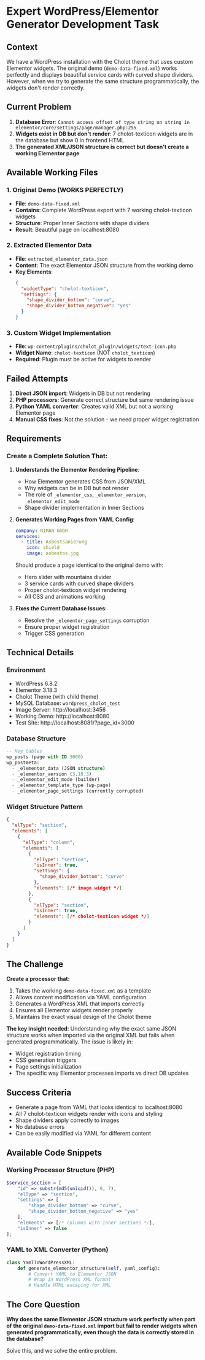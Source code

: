 # Expert WordPress/Elementor Generator Development Task

## Context
We have a WordPress installation with the Cholot theme that uses custom Elementor widgets. The original demo (`demo-data-fixed.xml`) works perfectly and displays beautiful service cards with curved shape dividers. However, when we try to generate the same structure programmatically, the widgets don't render correctly.

## Current Problem
1. **Database Error**: `Cannot access offset of type string on string in elementor/core/settings/page/manager.php:255`
2. **Widgets exist in DB but don't render**: 7 cholot-texticon widgets are in the database but show 0 in frontend HTML
3. **The generated XML/JSON structure is correct but doesn't create a working Elementor page**

## Available Working Files

### 1. Original Demo (WORKS PERFECTLY)
- **File**: `demo-data-fixed.xml` 
- **Contains**: Complete WordPress export with 7 working cholot-texticon widgets
- **Structure**: Proper Inner Sections with shape dividers
- **Result**: Beautiful page on localhost:8080

### 2. Extracted Elementor Data
- **File**: `extracted_elementor_data.json`
- **Content**: The exact Elementor JSON structure from the working demo
- **Key Elements**:
  ```json
  {
    "widgetType": "cholot-texticon",
    "settings": {
      "shape_divider_bottom": "curve",
      "shape_divider_bottom_negative": "yes"
    }
  }
  ```

### 3. Custom Widget Implementation
- **File**: `wp-content/plugins/cholot_plugin/widgets/text-icon.php`
- **Widget Name**: `cholot-texticon` (NOT `cholot_texticon`)
- **Required**: Plugin must be active for widgets to render

## Failed Attempts
1. **Direct JSON import**: Widgets in DB but not rendering
2. **PHP processors**: Generate correct structure but same rendering issue
3. **Python YAML converter**: Creates valid XML but not a working Elementor page
4. **Manual CSS fixes**: Not the solution - we need proper widget registration

## Requirements

### Create a Complete Solution That:

1. **Understands the Elementor Rendering Pipeline**:
   - How Elementor generates CSS from JSON/XML
   - Why widgets can be in DB but not render
   - The role of `_elementor_css`, `_elementor_version`, `_elementor_edit_mode`
   - Shape divider implementation in Inner Sections

2. **Generates Working Pages from YAML Config**:
   ```yaml
   company: RIMAN GmbH
   services:
     - title: Asbestsanierung
       icon: shield
       image: asbestos.jpg
   ```
   
   Should produce a page identical to the original demo with:
   - Hero slider with mountains divider
   - 3 service cards with curved shape dividers
   - Proper cholot-texticon widget rendering
   - All CSS and animations working

3. **Fixes the Current Database Issues**:
   - Resolve the `_elementor_page_settings` corruption
   - Ensure proper widget registration
   - Trigger CSS generation

## Technical Details

### Environment
- WordPress 6.8.2
- Elementor 3.18.3
- Cholot Theme (with child theme)
- MySQL Database: `wordpress_cholot_test`
- Image Server: http://localhost:3456
- Working Demo: http://localhost:8080
- Test Site: http://localhost:8081/?page_id=3000

### Database Structure
```sql
-- Key tables
wp_posts (page with ID 3000)
wp_postmeta:
  - _elementor_data (JSON structure)
  - _elementor_version (3.18.3)
  - _elementor_edit_mode (builder)
  - _elementor_template_type (wp-page)
  - _elementor_page_settings (currently corrupted)
```

### Widget Structure Pattern
```json
{
  "elType": "section",
  "elements": [
    {
      "elType": "column",
      "elements": [
        {
          "elType": "section",
          "isInner": true,
          "settings": {
            "shape_divider_bottom": "curve"
          },
          "elements": [/* image widget */]
        },
        {
          "elType": "section",
          "isInner": true,
          "elements": [/* cholot-texticon widget */]
        }
      ]
    }
  ]
}
```

## The Challenge

**Create a processor that:**
1. Takes the working `demo-data-fixed.xml` as a template
2. Allows content modification via YAML configuration
3. Generates a WordPress XML that imports correctly
4. Ensures all Elementor widgets render properly
5. Maintains the exact visual design of the Cholot theme

**The key insight needed**: Understanding why the exact same JSON structure works when imported via the original XML but fails when generated programmatically. The issue is likely in:
- Widget registration timing
- CSS generation triggers
- Page settings initialization
- The specific way Elementor processes imports vs direct DB updates

## Success Criteria
- Generate a page from YAML that looks identical to localhost:8080
- All 7 cholot-texticon widgets render with icons and styling
- Shape dividers apply correctly to images
- No database errors
- Can be easily modified via YAML for different content

## Available Code Snippets

### Working Processor Structure (PHP)
```php
$service_section = [
    "id" => substr(md5(uniqid()), 0, 7),
    "elType" => "section",
    "settings" => [
        "shape_divider_bottom" => "curve",
        "shape_divider_bottom_negative" => "yes"
    ],
    "elements" => [/* columns with inner sections */],
    "isInner" => false
];
```

### YAML to XML Converter (Python)
```python
class YamlToWordPressXML:
    def generate_elementor_structure(self, yaml_config):
        # Convert YAML to Elementor JSON
        # Wrap in WordPress XML format
        # Handle HTML escaping for XML
```

## The Core Question

**Why does the same Elementor JSON structure work perfectly when part of the original `demo-data-fixed.xml` import but fail to render widgets when generated programmatically, even though the data is correctly stored in the database?**

Solve this, and we solve the entire problem.